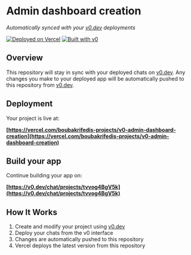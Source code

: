 # Admin dashboard creation

*Automatically synced with your [v0.dev](https://v0.dev) deployments*

[![Deployed on Vercel](https://img.shields.io/badge/Deployed%20on-Vercel-black?style=for-the-badge&logo=vercel)](https://vercel.com/boubakrifedis-projects/v0-admin-dashboard-creation)
[![Built with v0](https://img.shields.io/badge/Built%20with-v0.dev-black?style=for-the-badge)](https://v0.dev/chat/projects/tvvog4BgV5k)

## Overview

This repository will stay in sync with your deployed chats on [v0.dev](https://v0.dev).
Any changes you make to your deployed app will be automatically pushed to this repository from [v0.dev](https://v0.dev).

## Deployment

Your project is live at:

**[https://vercel.com/boubakrifedis-projects/v0-admin-dashboard-creation](https://vercel.com/boubakrifedis-projects/v0-admin-dashboard-creation)**

## Build your app

Continue building your app on:

**[https://v0.dev/chat/projects/tvvog4BgV5k](https://v0.dev/chat/projects/tvvog4BgV5k)**

## How It Works

1. Create and modify your project using [v0.dev](https://v0.dev)
2. Deploy your chats from the v0 interface
3. Changes are automatically pushed to this repository
4. Vercel deploys the latest version from this repository